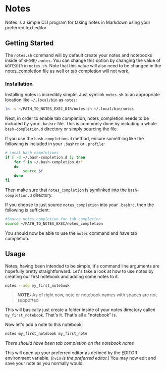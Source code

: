 Notes
============

Notes is a simple CLI program for taking notes in Markdown using your preferred text editor.

Getting Started
---------------------
The `notes.sh` command will by default create your notes and notebooks inside of `$HOME/.notes`.
You can change this option by changing the value of `NOTESDIR` in `notes.sh`. Note that this value will also need to be changed in the notes_completion file as well or tab completion will not work.

### Installation ###
Installing notes is incredibly simple. Just symlink `notes.sh` to an appropriate location like `~/.local/bin` as `notes`:

```bash
ln -s ~/PATH_TO_NOTES_EXEC_DIR/notes.sh ~/.local/bin/notes
```

Next, in order to enable tab completion, notes_completion needs to be included by your `.bashrc` file. This is commonly done by including a whole `bash-completion.d` directory or simply sourcing the file.

If you use the `bash-completion.d` method, ensure something like the following is included in your `.bashrc` or `.profile`:

```bash
# Local bash completions
if [ -d ~/.bash-completion.d ]; then
    for f in ~/.bash-completion.d/*
    do
        source $f
    done
fi
```

Then make sure that `notes_completion` is symlinked into the `bash-completion.d` directory.

If you choose to just source `notes_completion` into your `.bashrc`, then the following is sufficient:

```bash
#Source notes_completion for tab completion
source ~/PATH_TO_NOTES_EXEC/notes_completion
```

You should now be able to use the `notes` command and have tab completion.

Usage
------

Notes, having been intended to be simple, it's command line arguments are hopefully pretty straightforward.
Let's take a look at how to use notes by creating our first notebook and adding some notes to it.

```bash
notes --add my_first_notebook
```

>**NOTE:** As of right now, note or notebook names with spaces are not supported

This will basically just create a folder inside of your notes directory called `my_first_notebook`. That's it. That's all a "notebook" is.

Now let's add a note to this notebook:

```bash
notes my_first_notebook my_first_note
```
*There should have been tab completion on the notebook name*

This will open up your preferred editor as defined by the EDITOR environment variable. *(`nvim` is the preferred editor.)* You may now edit and save your note as you normally would.
